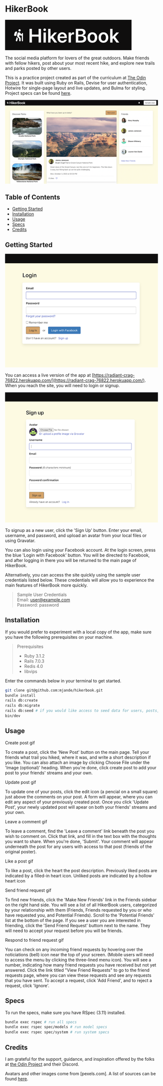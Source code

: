 # HikerBook

![HikerBook Logo](/app/assets/images/logo.png)

The social media platform for lovers of the great outdoors. Make friends with fellow hikers, post about your most recent hike, and explore new trails and parks posted by other users.

This is a practice project created as part of the curriculum at [The Odin Project](theodinproject.com). It was built using Ruby on Rails, Devise for user authentication, Hotwire for single-page layout and live updates, and Bulma for styling. Project specs can be found [here](https://www.theodinproject.com/lessons/ruby-on-rails-rails-final-project).

![Home Page](/app/assets/images/home_page.png)

## Table of Contents

- [Getting Started](#getting-started)
- [Installation](#installation)
- [Usage](#usage)
- [Specs](#specs)
- [Credits](#credits)

## Getting Started

<img src='app/assets/images/login.png' alt='login page' width='640px'>

You can access a live version of the app at [https://radiant-crag-76822.herokuapp.com/](https://radiant-crag-76822.herokuapp.com/). When you reach the site, you will need to login or signup.


<img src='app/assets/images/signup.png' alt='signup page' width='640px'>

To signup as a new user, click the 'Sign Up' button. Enter your email, username, and password, and upload an avatar from your local files or using Gravatar.

You can also login using your Facebook account. At the login screen, press the blue 'Login with Facebook' button. You will be directed to Facebook, and after logging in there you will be returned to the main page of HikerBook.

Alternatively, you can access the site quickly using the sample user credentials listed below. These credentials will allow you to experience the main features of HikerBook more quickly.

> Sample User Credentials  
> Email: user@example.com  
> Password: password  

## Installation

If you would prefer to experiment with a local copy of the app, make sure you have the following prerequisites on your machine.

> Prerequisites  
> - Ruby 3.1.2
> - Rails 7.0.3  
> - Redis 4.0  
> - libvips  

Enter the commands below in your terminal to get started.

```sh
git clone git@github.com:mjande/hikerbook.git  
bundle install  
rails db:create  
rails db:migrate  
rails db:seed # if you would like access to seed data for users, posts, and comments
bin/dev
```

## Usage

Create post gif

To create a post, click the 'New Post' button on the main page. Tell your friends what trail you hiked, where it was, and write a short description if you like. You can also attach an image by clicking Choose File under the 'Image (optional)' heading. When you're done, click create post to add your post to your friends' streams and your own.

Update post gif

To update one of your posts, click the edit icon (a pencial on a small square) just above the comments on your post. A form will appear, where you can edit any aspect of your previously created post. Once you click 'Update Post', your newly updated post will apear on both your friends' streams and your own.

Leave a comment gif

To leave a comment, find the 'Leave a comment' link beneath the post you wish to comment on. Click that link, and fill in the text box with the thoughts you want to share. When you're done, 'Submit'. Your comment will appear underneath the post for any users with access to that post (friends of the original poster).

Like a post gif

To like a post, click the heart the post description. Previously liked posts are indicated by a filled-in heart icon. Unliked posts are indicated by a hollow heart icon

Send friend request gif

To find new friends, click the 'Make New Friends' link in the Friends sidebar on the right hand side. You will see a list of all HikerBook users, categorized by your relationship with them (Friends, Friends requested by you or who have requested you, and Potential Friends). Scroll to the 'Potential Friends' list at the bottom of the page. If you see a user you are interested in friending, click the 'Send Friend Request' buttom next to the name. They will need to accept your request before you will be friends.

Respond to friend request gif

You can check on any incoming friend requests by hovering over the noticiations (bell) icon near the top of your screen. (Mobile users will need to access the menu by clicking the three-lined menu icon). You will see a number, indicating how many friend requests you have received but not yet answered. Click the link titled "View Friend Requests" to go to the friend requests page, where you can view these requests and see any requests that you have sent. To accept a request, click 'Add Friend', and to reject a request, click 'Ignore'.

## Specs

To run the specs, make sure you have RSpec (3.11) installed.

```sh
bundle exec rspec # run all specs
bundle exec rspec spec/models # run model specs
bundle exec rspec spec/system # run system specs
```

## Credits

I am grateful for the support, guidance, and inspiration offered by the folks at [the Odin Project](theodinproject.com) and their Discord.

Avatars and other images come from [pexels.com]. A list of sources can be found [here](image_sources.txt).
